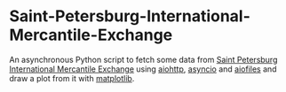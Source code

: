 # Saint-Petersburg-International-Mercantile-Exchange
An asynchronous Python script to fetch some data from [Saint Petersburg International Mercantile Exchange](https://spimex.com/) using [aiohttp](https://docs.aiohttp.org/en/stable/), [asyncio](https://docs.python.org/3/library/asyncio.html) and [aiofiles](https://github.com/Tinche/aiofiles) and draw a plot from it with [matplotlib](https://matplotlib.org/).

